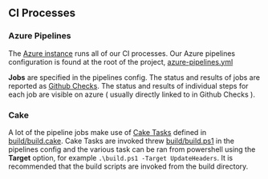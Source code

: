 ## CI Processes

### Azure Pipelines
The [Azure instance](https://dev.azure.com/dotnet/CommunityToolkit) runs all of our CI processes. Our Azure pipelines configuration is found at the root of the project, [azure-pipelines.yml](https://github.com/CommunityToolkit/WindowsCommunityToolkit/blob/main/azure-pipelines.yml)

**Jobs** are specified in the pipelines config. The status and results of jobs are reported as [Github Checks](https://docs.github.com/en/github/collaborating-with-pull-requests/collaborating-on-repositories-with-code-quality-features/about-status-checks). The status and results of individual steps for each job are visible on azure ( usually directly linked to in Github Checks ).

### Cake
A lot of the pipeline jobs make use of [Cake Tasks](https://cakebuild.net/docs/writing-builds/tasks/) defined in [build/build.cake](https://github.com/CommunityToolkit/WindowsCommunityToolkit/blob/main/build/build.cake). Cake Tasks are invoked threw [build/build.ps1](https://github.com/CommunityToolkit/WindowsCommunityToolkit/blob/main/build/build.ps1) in the pipelines config and the various task can be ran from powershell using the **Target** option, for example `.\build.ps1 -Target UpdateHeaders`. It is recommended that the build scripts are invoked from the build directory.